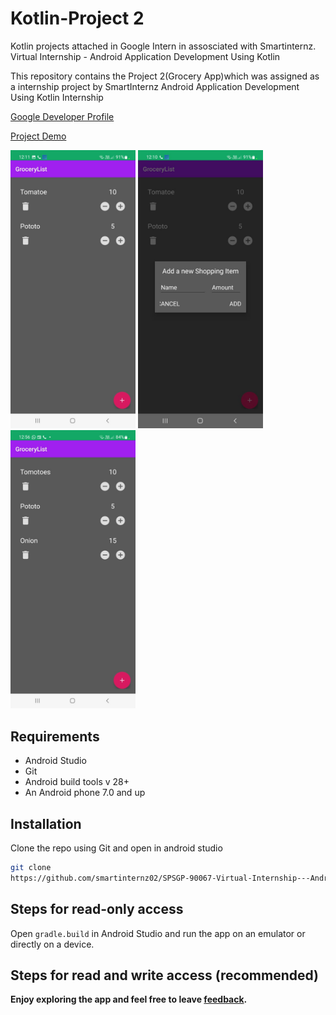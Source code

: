 # Kotlin-Project 2
Kotlin projects attached in Google Intern in assosciated with Smartinternz.
Virtual Internship - Android Application Development Using Kotlin

This repository contains the Project 2(Grocery App)which was assigned as a internship project by SmartInternz Android Application Development Using Kotlin Internship

[Google Developer Profile](https://g.dev/BChandru)

[Project Demo](https://drive.google.com/file/d/1bVvr2wuyNyMOfIVkwxDt0N5hrnOHhum9/view?usp=drivesdk)


<img src="Grocery App Project 2/asset/a.jpg" width="200" /> </t> <img src="Grocery App Project 2/asset/b.jpg" width="200"/>
<br><img src="Grocery App Project 2/asset/c.jpg" width="200"/>

## Requirements

* Android Studio
* Git
* Android build tools v 28+
* An Android phone 7.0 and up

## Installation

Clone the repo using Git and open in android studio
```bash
git clone
https://github.com/smartinternz02/SPSGP-90067-Virtual-Internship---Android-Application-Development-Using-Kotlin.git
```

## Steps for read-only access

Open `gradle.build` in Android Studio and run the app on an emulator or directly on a device.

## Steps for read and write access (recommended)

<b>Enjoy exploring the app and feel free to leave <a href="https://github.com/smartinternz02/SPSGP-90067-Virtual-Internship---Android-Application-Development-Using-Kotlin/issues/new">feedback</a>.</b>
